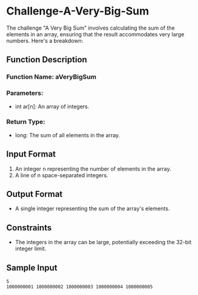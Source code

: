 # Challenge-A-Very-Big-Sum

The challenge "A Very Big Sum" involves calculating the sum of the elements in an array, ensuring that the result accommodates very large numbers. Here's a breakdown:

## Function Description

### Function Name: aVeryBigSum

### Parameters:

- int ar[n]: An array of integers.

### Return Type:

- long: The sum of all elements in the array.

## Input Format

1. An integer n representing the number of elements in the array.
2. A line of n space-separated integers.

## Output Format

- A single integer representing the sum of the array's elements.

## Constraints

- The integers in the array can be large, potentially exceeding the 32-bit integer limit.

## Sample Input
```
5
1000000001 1000000002 1000000003 1000000004 1000000005

```

